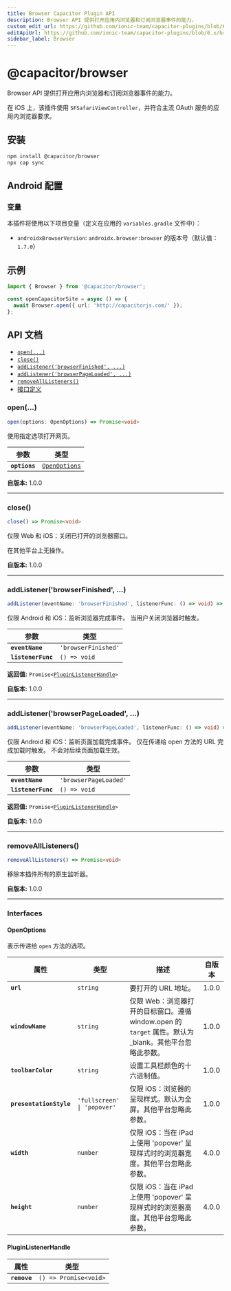 ```yaml
---
title: Browser Capacitor Plugin API
description: Browser API 提供打开应用内浏览器和订阅浏览器事件的能力。
custom_edit_url: https://github.com/ionic-team/capacitor-plugins/blob/6.x/browser/README.md
editApiUrl: https://github.com/ionic-team/capacitor-plugins/blob/6.x/browser/src/definitions.ts
sidebar_label: Browser
---
```


# @capacitor/browser

Browser API 提供打开应用内浏览器和订阅浏览器事件的能力。

在 iOS 上，该插件使用 `SFSafariViewController`，并符合主流 OAuth 服务的应用内浏览器要求。

## 安装

```bash
npm install @capacitor/browser
npx cap sync
```

## Android 配置

### 变量

本插件将使用以下项目变量（定义在应用的 `variables.gradle` 文件中）：

- `androidxBrowserVersion`: `androidx.browser:browser` 的版本号（默认值：`1.7.0`）

## 示例

```typescript
import { Browser } from '@capacitor/browser';

const openCapacitorSite = async () => {
  await Browser.open({ url: 'http://capacitorjs.com/' });
};
```

## API 文档

<docgen-index>

- [`open(...)`](#open)
- [`close()`](#close)
- [`addListener('browserFinished', ...)`](#addlistenerbrowserfinished-)
- [`addListener('browserPageLoaded', ...)`](#addlistenerbrowserpageloaded-)
- [`removeAllListeners()`](#removealllisteners)
- [接口定义](#interfaces)

</docgen-index>

<docgen-api>
<!--Update the source file JSDoc comments and rerun docgen to update the docs below-->

### open(...)

```typescript
open(options: OpenOptions) => Promise<void>
```

使用指定选项打开网页。

| 参数          | 类型                                                |
| ------------- | --------------------------------------------------- |
| **`options`** | <code><a href="#openoptions">OpenOptions</a></code> |

**自版本:** 1.0.0

---

### close()

```typescript
close() => Promise<void>
```

仅限 Web 和 iOS：关闭已打开的浏览器窗口。

在其他平台上无操作。

**自版本:** 1.0.0

---

### addListener('browserFinished', ...)

```typescript
addListener(eventName: 'browserFinished', listenerFunc: () => void) => Promise<PluginListenerHandle>
```

仅限 Android 和 iOS：监听浏览器完成事件。
当用户关闭浏览器时触发。

| 参数               | 类型                           |
| ------------------ | ------------------------------ |
| **`eventName`**    | <code>'browserFinished'</code> |
| **`listenerFunc`** | <code>() =&gt; void</code>     |

**返回值:** <code>Promise&lt;<a href="#pluginlistenerhandle">PluginListenerHandle</a>&gt;</code>

**自版本:** 1.0.0

---

### addListener('browserPageLoaded', ...)

```typescript
addListener(eventName: 'browserPageLoaded', listenerFunc: () => void) => Promise<PluginListenerHandle>
```

仅限 Android 和 iOS：监听页面加载完成事件。
仅在传递给 open 方法的 URL 完成加载时触发。
不会对后续页面加载生效。

| 参数               | 类型                             |
| ------------------ | -------------------------------- |
| **`eventName`**    | <code>'browserPageLoaded'</code> |
| **`listenerFunc`** | <code>() =&gt; void</code>       |

**返回值:** <code>Promise&lt;<a href="#pluginlistenerhandle">PluginListenerHandle</a>&gt;</code>

**自版本:** 1.0.0

---

### removeAllListeners()

```typescript
removeAllListeners() => Promise<void>
```

移除本插件所有的原生监听器。

**自版本:** 1.0.0

---

### Interfaces

#### OpenOptions

表示传递给 `open` 方法的选项。

| 属性                    | 类型                                   | 描述                                                                                                    | 自版本 |
| ----------------------- | -------------------------------------- | ------------------------------------------------------------------------------------------------------- | ------ |
| **`url`**               | <code>string</code>                    | 要打开的 URL 地址。                                                                                     | 1.0.0  |
| **`windowName`**        | <code>string</code>                    | 仅限 Web：浏览器打开的目标窗口。遵循 window.open 的 `target` 属性。默认为 \_blank。其他平台忽略此参数。 | 1.0.0  |
| **`toolbarColor`**      | <code>string</code>                    | 设置工具栏颜色的十六进制值。                                                                            | 1.0.0  |
| **`presentationStyle`** | <code>'fullscreen' \| 'popover'</code> | 仅限 iOS：浏览器的呈现样式。默认为全屏。其他平台忽略此参数。                                            | 1.0.0  |
| **`width`**             | <code>number</code>                    | 仅限 iOS：当在 iPad 上使用 'popover' 呈现样式时的浏览器宽度。其他平台忽略此参数。                       | 4.0.0  |
| **`height`**            | <code>number</code>                    | 仅限 iOS：当在 iPad 上使用 'popover' 呈现样式时的浏览器高度。其他平台忽略此参数。                       | 4.0.0  |

#### PluginListenerHandle

| 属性         | 类型                                      |
| ------------ | ----------------------------------------- |
| **`remove`** | <code>() =&gt; Promise&lt;void&gt;</code> |

</docgen-api>
